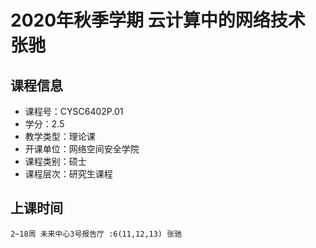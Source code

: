# 2020年秋季学期 云计算中的网络技术 张驰






## 课程信息

- 课程号：CYSC6402P.01
- 学分：2.5
- 教学类型：理论课
- 开课单位：网络空间安全学院
- 课程类别：硕士
- 课程层次：研究生课程

## 上课时间

```
2~18周 未来中心3号报告厅 :6(11,12,13) 张驰
```

